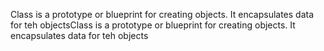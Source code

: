 Class is a prototype or blueprint for creating objects. It encapsulates data for teh objectsClass is a prototype or blueprint for creating objects. It encapsulates data for teh objects